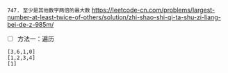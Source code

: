 
`747. 至少是其他数字两倍的最大数` https://leetcode-cn.com/problems/largest-number-at-least-twice-of-others/solution/zhi-shao-shi-qi-ta-shu-zi-liang-bei-de-z-985m/
- [ ] 方法一：遍历

```
[3,6,1,0]
[1,2,3,4]
[1]
```

